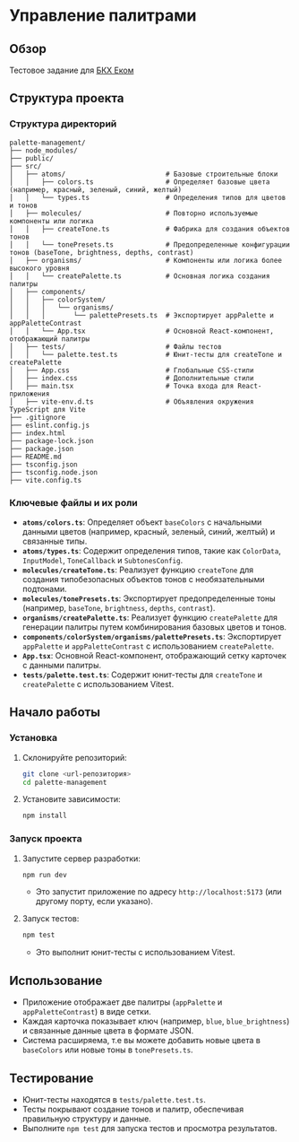 # Управление палитрами

## Обзор

Тестовое задание для [БКХ Еком](https://calendly.com/sharapova-natalia-v/meet-with-me)

## Структура проекта

### Структура директорий

```
palette-management/
├── node_modules/
├── public/
├── src/
│   ├── atoms/                         # Базовые строительные блоки
│   │   ├── colors.ts                  # Определяет базовые цвета (например, красный, зеленый, синий, желтый)
│   │   └── types.ts                   # Определения типов для цветов и тонов
│   ├── molecules/                     # Повторно используемые компоненты или логика
│   │   ├── createTone.ts              # Фабрика для создания объектов тонов
│   │   └── tonePresets.ts             # Предопределенные конфигурации тонов (baseTone, brightness, depths, contrast)
│   ├── organisms/                     # Компоненты или логика более высокого уровня
│   │   └── createPalette.ts           # Основная логика создания палитры
│   ├── components/
│   │   ├── colorSystem/
│   │   │   └── organisms/
│   │   │       └── palettePresets.ts  # Экспортирует appPalette и appPaletteContrast
│   │   └── App.tsx                    # Основной React-компонент, отображающий палитры
│   ├── tests/                         # Файлы тестов
│   │   └── palette.test.ts            # Юнит-тесты для createTone и createPalette
│   ├── App.css                        # Глобальные CSS-стили
│   ├── index.css                      # Дополнительные стили
│   ├── main.tsx                       # Точка входа для React-приложения
│   ├── vite-env.d.ts                  # Объявления окружения TypeScript для Vite
├── .gitignore
├── eslint.config.js
├── index.html
├── package-lock.json
├── package.json
├── README.md
├── tsconfig.json
├── tsconfig.node.json
├── vite.config.ts
```

### Ключевые файлы и их роли

- **`atoms/colors.ts`**: Определяет объект `baseColors` с начальными данными цветов (например, красный, зеленый, синий, желтый) и связанные типы.
- **`atoms/types.ts`**: Содержит определения типов, такие как `ColorData`, `InputModel`, `ToneCallback` и `SubtonesConfig`.
- **`molecules/createTone.ts`**: Реализует функцию `createTone` для создания типобезопасных объектов тонов с необязательными подтонами.
- **`molecules/tonePresets.ts`**: Экспортирует предопределенные тоны (например, `baseTone`, `brightness`, `depths`, `contrast`).
- **`organisms/createPalette.ts`**: Реализует функцию `createPalette` для генерации палитры путем комбинирования базовых цветов и тонов.
- **`components/colorSystem/organisms/palettePresets.ts`**: Экспортирует `appPalette` и `appPaletteContrast` с использованием `createPalette`.
- **`App.tsx`**: Основной React-компонент, отображающий сетку карточек с данными палитры.
- **`tests/palette.test.ts`**: Содержит юнит-тесты для `createTone` и `createPalette` с использованием Vitest.

## Начало работы

### Установка

1. Склонируйте репозиторий:
   ```bash
   git clone <url-репозитория>
   cd palette-management
   ```
2. Установите зависимости:
   ```bash
   npm install
   ```

### Запуск проекта

1. Запустите сервер разработки:

   ```bash
   npm run dev
   ```

   - Это запустит приложение по адресу `http://localhost:5173` (или другому порту, если указано).

2. Запуск тестов:
   ```bash
   npm test
   ```
   - Это выполнит юнит-тесты с использованием Vitest.

## Использование

- Приложение отображает две палитры (`appPalette` и `appPaletteContrast`) в виде сетки.
- Каждая карточка показывает ключ (например, `blue`, `blue_brightness`) и связанные данные цвета в формате JSON.
- Система расширяема, т.е вы можете добавить новые цвета в `baseColors` или новые тоны в `tonePresets.ts`.

## Тестирование

- Юнит-тесты находятся в `tests/palette.test.ts`.
- Тесты покрывают создание тонов и палитр, обеспечивая правильную структуру и данные.
- Выполните `npm test` для запуска тестов и просмотра результатов.
